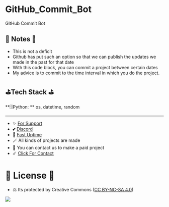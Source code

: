# GitHub_Commit_Bot
GitHub Commit Bot 

## 📜 Notes 📜

- This is not a deficit
- Github has put such an option so that we can publish the updates we made in the past for that date
- With this code block, you can commit a project between certain dates
- My advice is to commit to the time interval in which you do the project.

## ⛳Tech Stack ⛳

**🗄️Python: ** os, datetime, random

---
- ✨ [For Support](https://github.com/sponsors/fastuptime) <br>
- 💕 [Discord](https://fastuptime.com/discord)<br>
- 🏓 [Fast Uptime](https://fastuptime.com/)<br>
- 🪄 All kinds of projects are made <br>
- 🧨 You can contact us to make a paid project<br>
- ☄️ [Click For Contact](mailto:fastuptime@gmail.com)<br>

# 🎯 License 🎯
- ⚖️ Its protected by Creative Commons ([CC BY-NC-SA 4.0](https://creativecommons.org/licenses/by-nc-sa/4.0/))

<a href="https://creativecommons.org/licenses/by-nc-sa/4.0/" title="BYNCSA40"><img src="https://licensebuttons.net/l/by-nc-sa/4.0/88x31.png"></a>
